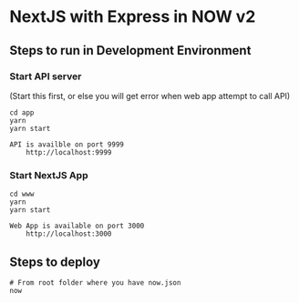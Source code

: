 # NextJS with Express in NOW v2

## Steps to run in Development Environment

### Start API server

(Start this first, or else you will get error when web app attempt to call API)

```
cd app
yarn
yarn start
```

    API is availble on port 9999
        http://localhost:9999

### Start NextJS App

```
cd www
yarn
yarn start
```

    Web App is available on port 3000
        http://localhost:3000

## Steps to deploy

```
# From root folder where you have now.json
now
```
